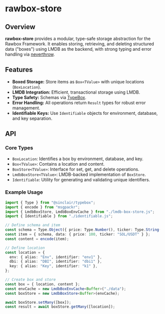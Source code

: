 # rawbox-store

## Overview

**rawbox-store** provides a modular, type-safe storage abstraction for the Rawbox Framework. It enables storing, retrieving, and deleting structured data ("boxes") using LMDB as the backend, with strong typing and error handling via [neverthrow](https://github.com/supermacro/neverthrow).

## Features

- **Boxed Storage:** Store items as `Box<TValue>` with unique locations (`BoxLocation`).
- **LMDB Integration:** Efficient, transactional storage using LMDB.
- **Type Safety:** Schemas via [TypeBox](https://github.com/sinclairzx81/typebox).
- **Error Handling:** All operations return `Result` types for robust error management.
- **Identifiable Keys:** Use `Identifiable` objects for environment, database, and key separation.

## API

### Core Types

- `BoxLocation`: Identifies a box by environment, database, and key.
- `Box<TValue>`: Contains a location and content.
- `BoxStore<TValue>`: Interface for set, get, and delete operations.
- `LmdbBoxStore<TValue>`: LMDB-backed implementation of `BoxStore`.
- `Identifiable`: Utility for generating and validating unique identifiers.

### Example Usage

```ts
import { Type } from "@sinclair/typebox";
import { encode } from "msgpackr";
import { LmdbBoxStore, LmdbBoxEnvCache } from "./lmdb-box-store.js";
import { Identifiable } from "./identifiable.js";

// Define schema and item
const schema = Type.Object({ price: Type.Number(), ticker: Type.String() });
const item = { schema, data: { price: 100, ticker: "SOL/USDT" } };
const content = encode(item);

// Define location
const location = {
  env: { alias: "Env", identifier: "env1" },
  dbi: { alias: "DBI", identifier: "dbi1" },
  key: { alias: "Key", identifier: "k1" },
};

// Create box and store
const box = { location, content };
const envCache = new LmdbBoxEnvCache<Buffer>("./data");
const boxStore = new LmdbBoxStore<Buffer>(envCache);

await boxStore.setMany([box]);
const result = await boxStore.getMany([location]);
```
